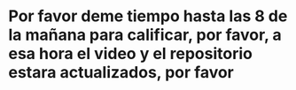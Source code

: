 # Por favor deme tiempo hasta las 8 de la mañana para calificar, por favor, a esa hora el video y el repositorio estara actualizados, por favor
